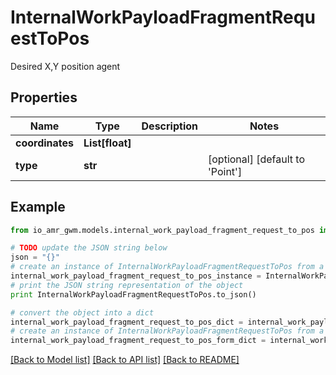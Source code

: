 # InternalWorkPayloadFragmentRequestToPos

Desired X,Y position agent

## Properties
Name | Type | Description | Notes
------------ | ------------- | ------------- | -------------
**coordinates** | **List[float]** |  | 
**type** | **str** |  | [optional] [default to 'Point']

## Example

```python
from io_amr_gwm.models.internal_work_payload_fragment_request_to_pos import InternalWorkPayloadFragmentRequestToPos

# TODO update the JSON string below
json = "{}"
# create an instance of InternalWorkPayloadFragmentRequestToPos from a JSON string
internal_work_payload_fragment_request_to_pos_instance = InternalWorkPayloadFragmentRequestToPos.from_json(json)
# print the JSON string representation of the object
print InternalWorkPayloadFragmentRequestToPos.to_json()

# convert the object into a dict
internal_work_payload_fragment_request_to_pos_dict = internal_work_payload_fragment_request_to_pos_instance.to_dict()
# create an instance of InternalWorkPayloadFragmentRequestToPos from a dict
internal_work_payload_fragment_request_to_pos_form_dict = internal_work_payload_fragment_request_to_pos.from_dict(internal_work_payload_fragment_request_to_pos_dict)
```
[[Back to Model list]](../README.md#documentation-for-models) [[Back to API list]](../README.md#documentation-for-api-endpoints) [[Back to README]](../README.md)


